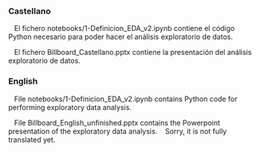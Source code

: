 ### Castellano

&nbsp;&nbsp; El fichero notebooks/1-Definicion_EDA_v2.ipynb contiene el código Python necesario para poder hacer el análisis exploratorio de datos.

&nbsp;&nbsp; El fichero Billboard_Castellano.pptx contiene la presentación del análisis exploratorio de datos.

### English

&nbsp;&nbsp; File notebooks/1-Definicion_EDA_v2.ipynb contains Python code for performing exploratory data analysis.

&nbsp;&nbsp; File  Billboard_English_unfinished.pptx contains the Powerpoint presentation of the exploratory data analysis. 
&nbsp;&nbsp; Sorry, it is not fully translated yet.
